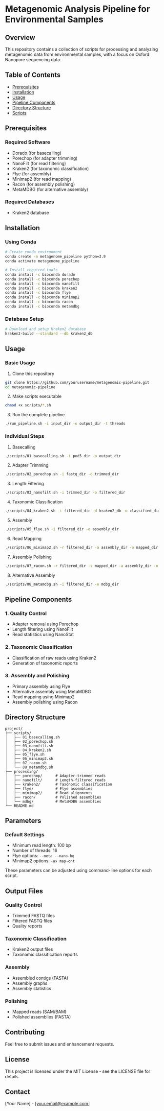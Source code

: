 # Metagenomic Analysis Pipeline for Environmental Samples

## Overview
This repository contains a collection of scripts for processing and analyzing metagenomic data from environmental samples, with a focus on Oxford Nanopore sequencing data.

## Table of Contents
- [Prerequisites](#prerequisites)
- [Installation](#installation)
- [Usage](#usage)
- [Pipeline Components](#pipeline-components)
- [Directory Structure](#directory-structure)
- [Scripts](#scripts)

## Prerequisites

### Required Software
- Dorado (for basecalling)
- Porechop (for adapter trimming)
- NanoFilt (for read filtering)
- Kraken2 (for taxonomic classification)
- Flye (for assembly)
- Minimap2 (for read mapping)
- Racon (for assembly polishing)
- MetaMDBG (for alternative assembly)

### Required Databases
- Kraken2 database

## Installation

### Using Conda
```bash
# Create conda environment
conda create -n metagenome_pipeline python=3.9
conda activate metagenome_pipeline

# Install required tools
conda install -c bioconda dorado
conda install -c bioconda porechop
conda install -c bioconda nanofilt
conda install -c bioconda kraken2
conda install -c bioconda flye
conda install -c bioconda minimap2
conda install -c bioconda racon
conda install -c bioconda metamdbg
```

### Database Setup
```bash
# Download and setup Kraken2 database
kraken2-build --standard --db kraken2_db
```

## Usage

### Basic Usage
1. Clone this repository
```bash
git clone https://github.com/yourusername/metagenomic-pipeline.git
cd metagenomic-pipeline
```

2. Make scripts executable
```bash
chmod +x scripts/*.sh
```

3. Run the complete pipeline
```bash
./run_pipeline.sh -i input_dir -o output_dir -t threads
```

### Individual Steps

1. Basecalling
```bash
./scripts/01_basecalling.sh -i pod5_dir -o output_dir
```

2. Adapter Trimming
```bash
./scripts/02_porechop.sh -i fastq_dir -o trimmed_dir
```

3. Length Filtering
```bash
./scripts/03_nanofilt.sh -i trimmed_dir -o filtered_dir
```

4. Taxonomic Classification
```bash
./scripts/04_kraken2.sh -i filtered_dir -d kraken2_db -o classified_dir
```

5. Assembly
```bash
./scripts/05_flye.sh -i filtered_dir -o assembly_dir
```

6. Read Mapping
```bash
./scripts/06_minimap2.sh -r filtered_dir -a assembly_dir -o mapped_dir
```

7. Assembly Polishing
```bash
./scripts/07_racon.sh -r filtered_dir -s mapped_dir -a assembly_dir -o polished_dir
```

8. Alternative Assembly
```bash
./scripts/08_metamdbg.sh -i filtered_dir -o mdbg_dir
```

## Pipeline Components

### 1. Quality Control
- Adapter removal using Porechop
- Length filtering using NanoFilt
- Read statistics using NanoStat

### 2. Taxonomic Classification
- Classification of raw reads using Kraken2
- Generation of taxonomic reports

### 3. Assembly and Polishing
- Primary assembly using Flye
- Alternative assembly using MetaMDBG
- Read mapping using Minimap2
- Assembly polishing using Racon

## Directory Structure
```
project/
├── scripts/
│   ├── 01_basecalling.sh
│   ├── 02_porechop.sh
│   ├── 03_nanofilt.sh
│   ├── 04_kraken2.sh
│   ├── 05_flye.sh
│   ├── 06_minimap2.sh
│   ├── 07_racon.sh
│   └── 08_metamdbg.sh
├── processing/
│   ├── porechop/      # Adapter-trimmed reads
│   ├── nanofilt/      # Length-filtered reads
│   ├── kraken2/       # Taxonomic classification
│   ├── flye/          # Flye assemblies
│   ├── minimap2/      # Read alignments
│   ├── racon/         # Polished assemblies
│   └── mdbg/          # MetaMDBG assemblies
└── README.md
```

## Parameters

### Default Settings
- Minimum read length: 100 bp
- Number of threads: 16
- Flye options: `--meta --nano-hq`
- Minimap2 options: `-ax map-ont`

These parameters can be adjusted using command-line options for each script.

## Output Files

### Quality Control
- Trimmed FASTQ files
- Filtered FASTQ files
- Quality reports

### Taxonomic Classification
- Kraken2 output files
- Taxonomic classification reports

### Assembly
- Assembled contigs (FASTA)
- Assembly graphs
- Assembly statistics

### Polishing
- Mapped reads (SAM/BAM)
- Polished assemblies (FASTA)

## Contributing
Feel free to submit issues and enhancement requests.

## License
This project is licensed under the MIT License - see the LICENSE file for details.

## Contact
[Your Name] - [your.email@example.com]
